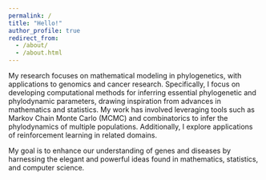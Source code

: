 ```yaml
---
permalink: /
title: "Hello!"
author_profile: true
redirect_from: 
  - /about/
  - /about.html
---
```


My research focuses on mathematical modeling in phylogenetics, with applications to genomics and cancer research. Specifically, I focus on developing computational methods for inferring essential phylogenetic and phylodynamic parameters, drawing inspiration from advances in mathematics and statistics. My work has involved leveraging tools such as Markov Chain Monte Carlo (MCMC) and combinatorics to infer the phylodynamics of multiple populations. Additionally, I explore applications of reinforcement learning in related domains.

My goal is to enhance our understanding of genes and diseases by harnessing the elegant and powerful ideas found in mathematics, statistics, and computer science.
